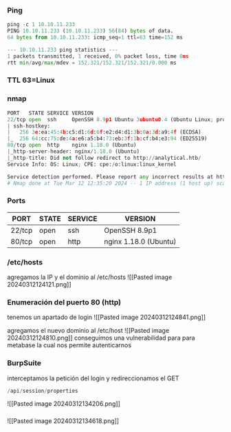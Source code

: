 ### Ping 
```python
ping -c 1 10.10.11.233
PING 10.10.11.233 (10.10.11.233) 56(84) bytes of data.
64 bytes from 10.10.11.233: icmp_seq=1 ttl=63 time=152 ms

--- 10.10.11.233 ping statistics ---
1 packets transmitted, 1 received, 0% packet loss, time 0ms
rtt min/avg/max/mdev = 152.321/152.321/152.321/0.000 ms
```

### TTL 63=Linux

### nmap
```python
PORT   STATE SERVICE VERSION
22/tcp open  ssh     OpenSSH 8.9p1 Ubuntu 3ubuntu0.4 (Ubuntu Linux; protocol 2.0)
| ssh-hostkey: 
|   256 3e:ea:45:4b:c5:d1:6d:6f:e2:d4:d1:3b:0a:3d:a9:4f (ECDSA)
|_  256 64:cc:75:de:4a:e6:a5:b4:73:eb:3f:1b:cf:b4:e3:94 (ED25519)
80/tcp open  http    nginx 1.18.0 (Ubuntu)
|_http-server-header: nginx/1.18.0 (Ubuntu)
|_http-title: Did not follow redirect to http://analytical.htb/
Service Info: OS: Linux; CPE: cpe:/o:linux:linux_kernel

Service detection performed. Please report any incorrect results at https://nmap.org/submit/ .
# Nmap done at Tue Mar 12 12:35:20 2024 -- 1 IP address (1 host up) scanned in 29.46 seconds
```

### Ports

| PORT   | STATE | SERVICE | VERSION               |
| ------ | ----- | ------- | --------------------- |
| 22/tcp | open  | ssh     | OpenSSH 8.9p1         |
| 80/tcp | open  | http    | nginx 1.18.0 (Ubuntu) |

### /etc/hosts
agregamos la IP y el dominio al /etc/hosts
![[Pasted image 20240312124121.png]]

### Enumeración del puerto 80 (http)
tenemos un apartado de login
![[Pasted image 20240312124841.png]]

agregamos el nuevo dominio al /etc/host 
![[Pasted image 20240312124810.png]]
conseguimos una vulnerabilidad para para metabase la cual nos permite autenticarnos

### BurpSuite
interceptamos la petición del login y redireccionamos el GET

```python
/api/session/properties
```

![[Pasted image 20240312134206.png]]

### 
![[Pasted image 20240312134618.png]]